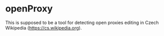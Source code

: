 # openProxy

This is supposed to be a tool for detecting open proxies editing in Czech Wikipedia (https://cs.wikipedia.org).

